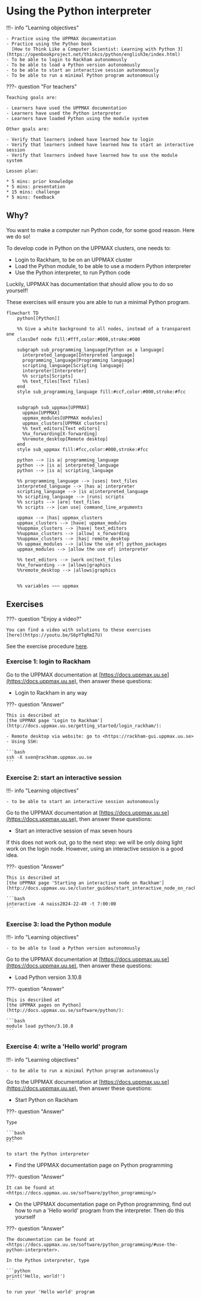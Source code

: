 # Using the Python interpreter

!!!- info "Learning objectives"

    - Practice using the UPPMAX documentation
    - Practice using the Python book
      [How to Think Like a Computer Scientist: Learning with Python 3](https://openbookproject.net/thinkcs/python/english3e/index.html)
    - To be able to login to Rackham autonomously
    - To be able to load a Python version autonomously
    - to be able to start an interactive session autonomously
    - To be able to run a minimal Python program autonomously

???- question "For teachers"

    Teaching goals are:

    - Learners have used the UPPMAX documentation
    - Learners have used the Python interpreter
    - Learners have loaded Python using the module system

    Other goals are:

    - Verify that learners indeed have learned how to login
    - Verify that learners indeed have learned how to start an interactive session
    - Verify that learners indeed have learned how to use the module system

    Lesson plan:

    * 5 mins: prior knowledge
    * 5 mins: presentation
    * 15 mins: challenge
    * 5 mins: feedback

## Why?

You want to make a computer run Python code,
for some good reason. Here we do so!

To develop code in Python on the UPPMAX clusters, one needs to:

- Login to Rackham, to be on an UPPMAX cluster
- Load the Python module, to be able to use a modern Python interpreter
- Use the Python interpreter, to run Python code

Luckily, UPPMAX has documentation that should allow you to do so yourself!

These exercises will ensure you are able to run a minimal Python program.

```mermaid
flowchart TD
    python[[Python]]

    %% Give a white background to all nodes, instead of a transparent one
    classDef node fill:#fff,color:#000,stroke:#000

    subgraph sub_programming_language[Python as a language]
      interpreted_language[Interpreted language]
      programming_language[Programming language]
      scripting_language[Scripting language]
      interpreter[Interpreter]
      %% scripts[Scripts]
      %% text_files[Text files]
    end
    style sub_programming_language fill:#ccf,color:#000,stroke:#fcc


    subgraph sub_uppmax[UPPMAX]
      uppmax[UPPMAX]
      uppmax_modules[UPPMAX modules]
      uppmax_clusters[UPPMAX clusters]
      %% text_editors[Text editors]
      %%x_forwarding[X-forwarding]
      %%remote_desktop[Remote desktop]
    end
    style sub_uppmax fill:#fcc,color:#000,stroke:#fcc

    python --> |is a| programming_language
    python --> |is a| interpreted_language
    python --> |is a| scripting_language

    %% programming_language --> |uses| text_files
    interpreted_language --> |has a| interpreter
    scripting_language --> |is a|interpreted_language
    %% scripting_language --> |runs| scripts
    %% scripts --> |are| text_files
    %% scripts --> |can use| command_line_arguments

    uppmax --> |has| uppmax_clusters
    uppmax_clusters --> |have| uppmax_modules
    %%uppmax_clusters --> |have| text_editors
    %%uppmax_clusters --> |allow| x_forwarding
    %%uppmax_clusters --> |has| remote_desktop
    %% uppmax_modules --> |allow the use of| python_packages
    uppmax_modules --> |allow the use of| interpreter

    %% text_editors --> |work on|text_files
    %%x_forwarding --> |allows|graphics
    %%remote_desktop --> |allows|graphics
    

    %% variables ~~~ uppmax
```

## Exercises

???- question "Enjoy a video?"

    You can find a video with solutions to these exercises
    [here](https://youtu.be/S6pYTqRmI7U)

See the exercise procedure [here](../misc/exercise_procedure.md).

### Exercise 1: login to Rackham

Go to the UPPMAX documentation at
[https://docs.uppmax.uu.se](https://docs.uppmax.uu.se),
then answer these questions:

- Login to Rackham in any way

???- question "Answer"

    This is described at
    [the UPPMAX page 'Login to Rackham'](http://docs.uppmax.uu.se/getting_started/login_rackham/):

    - Remote desktop via website: go to <https://rackham-gui.uppmax.uu.se>
    - Using SSH: 

    ```bash
    ssh -X sven@rackham.uppmax.uu.se
    ```

### Exercise 2: start an interactive session

!!!- info "Learning objectives"

    - to be able to start an interactive session autonomously

Go to the UPPMAX documentation at
[https://docs.uppmax.uu.se](https://docs.uppmax.uu.se),
then answer these questions:

- Start an interactive session of max seven hours

If this does not work out, go to the next step:
we will be only doing light work on the login node.
However, using an interactive session is a good idea.

???- question "Answer"

    This is described at
    [the UPPMAX page 'Starting an interactive node on Rackham'](http://docs.uppmax.uu.se/cluster_guides/start_interactive_node_on_rackham/):

    ```bash
    interactive -A naiss2024-22-49 -t 7:00:00
    ```

### Exercise 3: load the Python module

!!!- info "Learning objectives"

    - to be able to load a Python version autonomously

Go to the UPPMAX documentation at
[https://docs.uppmax.uu.se](https://docs.uppmax.uu.se),
then answer these questions:

- Load Python version 3.10.8

???- question "Answer"

    This is described at
    [the UPPMAX pages on Python](http://docs.uppmax.uu.se/software/python/):

    ```bash
    module load python/3.10.8
    ```

### Exercise 4: write a 'Hello world' program

!!!- info "Learning objectives"

    - to be able to run a minimal Python program autonomously

Go to the UPPMAX documentation at
[https://docs.uppmax.uu.se](https://docs.uppmax.uu.se),
then answer these questions:

- Start Python on Rackham

???- question "Answer"

    Type

    ```bash
    python
    ```

    to start the Python interpreter


- Find the UPPMAX documentation page on Python programming

???- question "Answer"

    It can be found at <https://docs.uppmax.uu.se/software/python_programming/>

- On the UPPMAX documentation page on Python programming, find out how to
  run a 'Hello world' program from the interpreter. Then do this yourself

???- question "Answer"

    The documentation can be found at
    <https://docs.uppmax.uu.se/software/python_programming/#use-the-python-interpreter>.

    In the Python interpreter, type

    ```python
    print('Hello, world!')
    ```

    to run your 'Hello world' program
